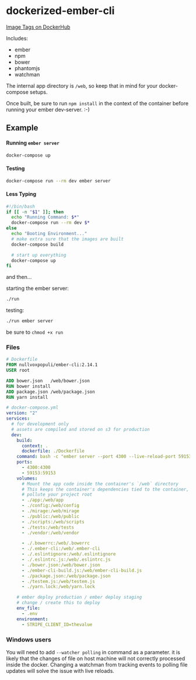 # dockerized-ember-cli

[Image Tags on DockerHub](https://hub.docker.com/r/nullvoxpopuli/ember-cli/tags/)

Includes:
 - ember
 - npm
 - bower
 - phantomjs
 - watchman

 The internal app directory is `/web`, so keep that in mind for your docker-compose setups.

 Once built, be sure to run `npm install` in the context of the container before running your ember dev-server. :-)


## Example

#### Running `ember server`

```bash
docker-compose up
```

#### Testing

```bash
docker-compose run --rm dev ember server
```


#### Less Typing

```bash
#!/bin/bash
if [[ -n "$1" ]]; then
  echo "Running Command: $*"
  docker-compose run --rm dev $*
else
  echo "Booting Environment..."
  # make extra sure that the images are built
  docker-compose build

  # start up everything
  docker-compose up
fi
```

and then...

starting the ember server:

```bash
./run
```

testing:

```bash
./run ember server
```

be sure to `chmod +x run`

### Files

```Dockerfile
# Dockerfile
FROM nullvoxpopuli/ember-cli:2.14.1
USER root

ADD bower.json   /web/bower.json
RUN bower install
ADD package.json /web/package.json
RUN yarn install
```

```yml
# docker-compose.yml
version: "2"
services:
  # for development only
  # assets are compiled and stored on s3 for production
  dev:
    build:
      context: .
      dockerfile: ./Dockerfile
    command: bash -c "ember server --port 4300 --live-reload-port 59153"
    ports:
      - 4300:4300
      - 59153:59153
    volumes:
      # Mount the app code inside the container's `/web` directory
      # This keeps the container's dependencies tied to the container, and doesn't
      # pollute your project root
      - ./app:/web/app
      - ./config:/web/config
      - ./mirage:/web/mirage
      - ./public:/web/public
      - ./scripts:/web/scripts
      - ./tests:/web/tests
      - ./vendor:/web/vendor

      - ./.bowerrc:/web/.bowerrc
      - ./.ember-cli:/web/.ember-cli
      - ./.eslintignore:/web/.eslintignore
      - ./.eslintrc.js:/web/.eslintrc.js
      - ./bower.json:/web/bower.json
      - ./ember-cli-build.js:/web/ember-cli-build.js
      - ./package.json:/web/package.json
      - ./testem.js:/web/testem.js
      - ./yarn.lock:/web/yarn.lock

    # ember deploy production / ember deploy staging
    # change / create this to deploy
    env_file:
      - .env
    environment:
      - STRIPE_CLIENT_ID=thevalue
```
### Windows users

You will need to add `--watcher polling` in command as a parameter. it is likely that the changes of file on host machine will not correctly processed inside the docker. Changing a watchman from tracking events to polling file updates will solve the issue with live reloads.
